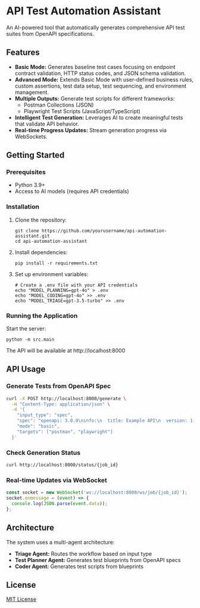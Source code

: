 # API Test Automation Assistant

An AI-powered tool that automatically generates comprehensive API test suites from OpenAPI specifications.

## Features

- **Basic Mode:** Generates baseline test cases focusing on endpoint contract validation, HTTP status codes, and JSON schema validation.
- **Advanced Mode:** Extends Basic Mode with user-defined business rules, custom assertions, test data setup, test sequencing, and environment management.
- **Multiple Outputs:** Generate test scripts for different frameworks:
  - Postman Collections (JSON)
  - Playwright Test Scripts (JavaScript/TypeScript)
- **Intelligent Test Generation:** Leverages AI to create meaningful tests that validate API behavior.
- **Real-time Progress Updates:** Stream generation progress via WebSockets.

## Getting Started

### Prerequisites

- Python 3.9+
- Access to AI models (requires API credentials)

### Installation

1. Clone the repository:
   ```
   git clone https://github.com/yourusername/api-automation-assistant.git
   cd api-automation-assistant
   ```

2. Install dependencies:
   ```
   pip install -r requirements.txt
   ```

3. Set up environment variables:
   ```
   # Create a .env file with your API credentials
   echo "MODEL_PLANNING=gpt-4o" > .env
   echo "MODEL_CODING=gpt-4o" >> .env
   echo "MODEL_TRIAGE=gpt-3.5-turbo" >> .env
   ```

### Running the Application

Start the server:
```
python -m src.main
```

The API will be available at http://localhost:8000

## API Usage

### Generate Tests from OpenAPI Spec

```bash
curl -X POST http://localhost:8000/generate \
  -H "Content-Type: application/json" \
  -d '{
    "input_type": "spec",
    "spec": "openapi: 3.0.0\ninfo:\n  title: Example API\n  version: 1.0.0\npaths:\n  /users:\n    get:\n      summary: Get users\n      responses:\n        \"200\":\n          description: Successful response",
    "mode": "basic",
    "targets": ["postman", "playwright"]
  }'
```

### Check Generation Status

```bash
curl http://localhost:8000/status/{job_id}
```

### Real-time Updates via WebSocket

```javascript
const socket = new WebSocket('ws://localhost:8000/ws/job/{job_id}');
socket.onmessage = (event) => {
  console.log(JSON.parse(event.data));
};
```

## Architecture

The system uses a multi-agent architecture:
- **Triage Agent:** Routes the workflow based on input type
- **Test Planner Agent:** Generates test blueprints from OpenAPI specs
- **Coder Agent:** Generates test scripts from blueprints

## License

[MIT License](LICENSE) 